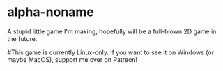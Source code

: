 # alpha-noname
A stupid little game I'm making, hopefully will be a full-blown 2D game in the future.

#This game is currently Linux-only. If you want to see it on Windows (or maybe MacOS), support me over on Patreon!

